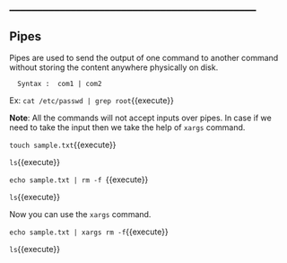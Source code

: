 ## ____________________________________________

## Pipes

Pipes are used to send the output of one command to another command without storing the content anywhere physically on disk.

      Syntax :  com1 | com2

Ex:
  `cat /etc/passwd | grep root`{{execute}}

**Note**: All the commands will not accept inputs over pipes. In case if we need to take the input then we take the help of `xargs` command.

`touch sample.txt`{{execute}}

`ls`{{execute}}

`echo sample.txt | rm -f `{{execute}}

`ls`{{execute}}

Now you can use the `xargs` command.

`echo sample.txt | xargs rm -f`{{execute}}

`ls`{{execute}}